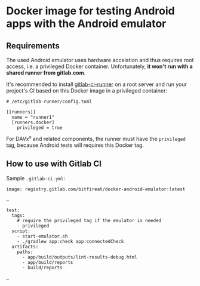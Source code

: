 
Docker image for testing Android apps with the Android emulator
===============================================================


Requirements
------------

The used Android emulator uses hardware accelation and thus requires root access,
i.e. a privileged Docker container. Unfortunately, **it won't run with a shared
runner from gitlab.com**.

It's recommended to install [gitlab-ci-runner](https://docs.gitlab.com/runner/)
on a root server and run your project's CI based on this Docker image
in a privileged container:

```
# /etc/gitlab-runner/config.toml

[[runners]]
  name = "runner1"
  [runners.docker]
    privileged = true
```

For DAVx⁵ and related components, the runner must have the `privileged` tag, 
because Android tests will requires this Docker tag.


How to use with Gitlab CI
-------------------------

Sample `.gitlab-ci.yml`:

```
image: registry.gitlab.com/bitfireat/docker-android-emulator:latest

…

test:
  tags:
    # require the privileged tag if the emulator is needed
    - privileged
  script:
    - start-emulator.sh
    - ./gradlew app:check app:connectedCheck
  artifacts:
    paths:
      - app/build/outputs/lint-results-debug.html
      - app/build/reports
      - build/reports

…

```
